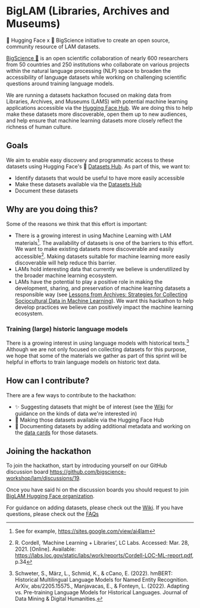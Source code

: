 # BigLAM (Libraries, Archives and Museums)

🤗 Hugging Face x 🌸 BigScience initiative to create an open source, community resource of LAM datasets.

[BigScience 🌸](https://bigscience.huggingface.co/) is an open scientific collaboration of nearly 600 researchers from 50 countries and 250 institutions who collaborate on various projects within the natural language processing (NLP) space to broaden the accessibility of language datasets while working on challenging scientific questions around training language models.

We are running a datasets hackathon focused on making data from Libraries, Archives, and Museums (LAMS) with potential machine learning applications accessible via the [Hugging Face Hub](https://huggingface.co/datasets). We are doing this to help make these datasets more discoverable, open them up to new audiences, and help ensure that machine learning datasets more closely reflect the richness of human culture. 

## Goals 

We aim to enable easy discovery and programmatic access to these datasets using Hugging Face's  🤗 [Datasets Hub](https://huggingface.co/datasets). As part of this, we want to:

- Identify datasets that would be useful to have more easily accessible
- Make these datasets available via the [Datasets Hub](https://huggingface.co/datasets)
- Document these datasets 

## Why are you doing this? 

Some of the reasons we think that this effort is important:

- There is a growing interest in using Machine Learning with LAM materials[^ai4lam]. The availability of datasets is one of the barriers to this effort. We want to make existing datasets more discoverable and easily accessible[^cordell]. Making datasets suitable for machine learning more easily discoverable will help reduce this barrier. 
- LAMs hold interesting data that currently we believe is underutilized by the broader machine learning ecosystem. 
- LAMs have the potential to play a positive role in making the development, sharing, and preservation of machine learning datasets a responsible way (see [Lessons from Archives: Strategies for Collecting Sociocultural Data in Machine Learning](https://arxiv.org/abs/1912.10389)). We want this hackathon to help develop practices we believe can positively impact the machine learning ecosystem. 

### Training (large) historic language models 

There is a growing interest in using language models with historical texts.[^histlms] Although we are not only focused on collecting datasets for this purpose, we hope that some of the materials we gather as part of this sprint will be helpful in efforts to train language models on historic text data. 

## How can I contribute?

There are a few ways to contribute to the hackathon:

- ✨ Suggesting datasets that might be of interest (see the [Wiki](https://github.com/bigscience-workshop/lam/wiki/contribute_data#what-kind-of-data-is-suitable-for-sharing-via-the-hub) for guidance on the kinds of data we're interested in)
- 🤗 Making those datasets available via the Hugging Face Hub
- 📝 Documenting datasets by adding additional metadata and working on the [data cards](https://huggingface.co/docs/hub/datasets-cards) for those datasets. 

## Joining the hackathon 

To join the hackathon, start by introducing yourself on our GitHub discussion board https://github.com/bigscience-workshop/lam/discussions/19. 

Once you have said hi on the discussion boards you should request to join [BigLAM Hugging Face organization](https://huggingface.co/biglam). 

For guidance on adding datasets, please check out the [Wiki](https://github.com/bigscience-workshop/lam/wiki/contribute_data). If you have questions, please check out the [FAQs](https://github.com/bigscience-workshop/lam/wiki/faq)

[^ai4lam]: See for example, https://sites.google.com/view/ai4lam 
[^cordell]: R. Cordell, ‘Machine Learning + Libraries’, LC Labs. Accessed: Mar. 28, 2021. [Online]. Available: https://labs.loc.gov/static/labs/work/reports/Cordell-LOC-ML-report.pdf, p.34
[^histlms]: Schweter, S., März, L., Schmid, K., & cCano, E. (2022). hmBERT: Historical Multilingual Language Models for Named Entity Recognition. ArXiv, abs/2205.15575., Manjavacas, E., & Fonteyn, L. (2022). Adapting vs. Pre-training Language Models for Historical Languages. Journal of Data Mining & Digital Humanities.
